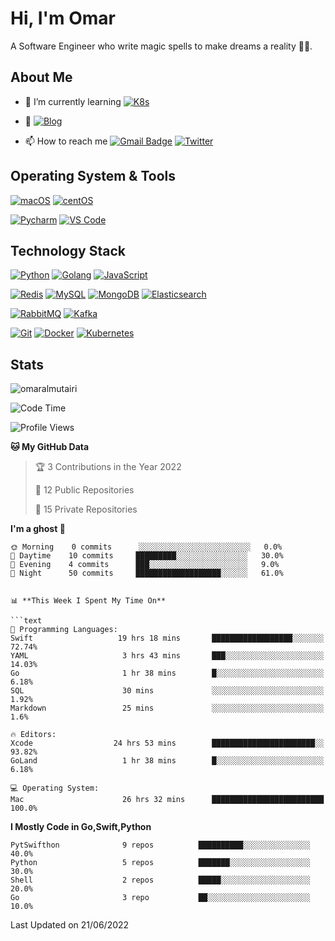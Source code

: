 # Hi, I'm Omar

A Software Engineer who write magic spells to make dreams a reality 🧙‍♂️.

## About Me

- 🌱 I’m currently learning [![K8s](https://img.shields.io/badge/-Kubernetes-326CE5?style=flat-square&logo=Kubernetes&logoColor=ffffff)](https://kubernetes.io//)

- 📝  [![Blog]()]()

- 📫 How to reach me [![Gmail Badge](https://img.shields.io/badge/-gmail-c14438?style=for-the-badge&logo=Gmail&logoColor=ffffff)](mailto:omaralmutairi.cs@gmail.com) [![Twitter](https://img.shields.io/badge/twitter-1DA1F2.svg?style=for-the-badge&logo=twitter&logoColor=ffffff)](iomarcs)

## Operating System & Tools

[![macOS](https://img.shields.io/badge/macOS-Mojave-292e33?style=flat-square&logo=apple&logoColor=ffffff)](https://www.apple.com/macos/mojave/)
[![centOS](https://img.shields.io/badge/CentOS-7.0-blue?style=flat-square&logo=CentOS&logoColor=262577)](https://www.centos.org/)

[![Pycharm](https://img.shields.io/badge/IDE-PyCharm-yellow?style=flat-square&logo=JetBrains)](https://www.jetbrains.com/pycharm/)
[![VS Code](https://img.shields.io/badge/IDE-VSCode-%23007ACC?style=flat-square&logo=Visual-studio-code)](https://code.visualstudio.com/)

## Technology Stack

[![Python](https://img.shields.io/badge/-Python-3776AB?style=flat-square&logo=python&logoColor=ffffff)](https://www.python.org/)
[![Golang](https://img.shields.io/badge/-Golang-00ADD8?style=flat-square&logo=go&logoColor=ffffff)](https://golang.org/)
[![JavaScript](https://img.shields.io/badge/-JavaScript-%23F7DF1C?style=flat-square&logo=javascript&logoColor=000000&labelColor=%23F7DF1C&color=%23FFCE5A)](https://www.javascript.com/)

[![Redis](https://img.shields.io/badge/-Redis-DC382D?style=flat-square&logo=Redis&logoColor=ffffff)](https://redis.io/)
[![MySQL](https://img.shields.io/badge/-MySQL-4479A1?style=flat-square&logo=MySQL&logoColor=ffffff)](https://www.mysql.com/)
[![MongoDB](https://img.shields.io/badge/-MongoDB-47A248?style=flat-square&logo=MongoDB&logoColor=ffffff)](https://www.mongodb.com/)
[![Elasticsearch](https://img.shields.io/badge/-Elasticsearch-005571?style=flat-square&logo=Elasticsearch&logoColor=ffffff)](https://www.elastic.co/)

[![RabbitMQ](https://img.shields.io/badge/-RabbitMQ-FF6600?style=flat-square&logo=RabbitMQ&logoColor=ffffff)](https://www.rabbitmq.com/)
[![Kafka](https://img.shields.io/badge/-Kafka-000000?style=flat-square&logo=Apache%20kafka&logoColor=ffffff)](https://kafka.apache.org/)

[![Git](https://img.shields.io/badge/-Git-%23F05032?style=flat-square&logo=git&logoColor=%23ffffff)](https://git-scm.com/)
[![Docker](https://img.shields.io/badge/-Docker-2496ED?style=flat-square&logo=docker&logoColor=ffffff)](https://www.docker.com/)
[![Kubernetes](https://img.shields.io/badge/-Kubernetes-326CE5?style=flat-square&logo=Kubernetes&logoColor=ffffff)](https://kubernetes.io/)

## Stats

<p><img src="https://github-readme-stats.vercel.app/api?username=cxyfreedom&show_icons=true&theme=dracula" alt="omaralmutairi" /></p>

<!--START_SECTION:waka-->
![Code Time](http://img.shields.io/badge/Code%20Time-1%2C743%20hrs%2055%20mins-blue)

![Profile Views](http://img.shields.io/badge/Profile%20Views-173-blue)

**🐱 My GitHub Data** 

> 🏆 3 Contributions in the Year 2022
 > 
> 📜 12 Public Repositories 
 > 
> 🔑 15 Private Repositories  
 > 
**I'm a ghost 🐤** 

```text
🌞 Morning    0 commits      ░░░░░░░░░░░░░░░░░░░░░░░░░   0.0% 
🌆 Daytime    10 commits     █████████░░░░░░░░░░░░░░░░   30.0% 
🌃 Evening    4 commits      ███░░░░░░░░░░░░░░░░░░░░░░   9.0% 
🌙 Night      50 commits     ███████████████████░░░░░░   61.0%


📊 **This Week I Spent My Time On** 

```text
💬 Programming Languages: 
Swift                   19 hrs 18 mins       ██████████████████░░░░░░░   72.74% 
YAML                     3 hrs 43 mins       ███░░░░░░░░░░░░░░░░░░░░░░   14.03% 
Go                       1 hr 38 mins        █░░░░░░░░░░░░░░░░░░░░░░░░   6.18% 
SQL                      30 mins             ░░░░░░░░░░░░░░░░░░░░░░░░░   1.92% 
Markdown                 25 mins             ░░░░░░░░░░░░░░░░░░░░░░░░░   1.6%

🔥 Editors: 
Xcode                  24 hrs 53 mins        ███████████████████████░░   93.82% 
GoLand                   1 hr 38 mins        █░░░░░░░░░░░░░░░░░░░░░░░░   6.18%

💻 Operating System: 
Mac                      26 hrs 32 mins      █████████████████████████   100.0%

```

**I Mostly Code in Go,Swift,Python** 

```text
PytSwifthon              9 repos          ██████████░░░░░░░░░░░░░░░   40.0% 
Python                   5 repos          ███████░░░░░░░░░░░░░░░░░░   30.0% 
Shell                    2 repos          █████░░░░░░░░░░░░░░░░░░░░   20.0% 
Go                       3 repo           ██░░░░░░░░░░░░░░░░░░░░░░░   10.0%

```



 Last Updated on 21/06/2022
<!--END_SECTION:waka-->
